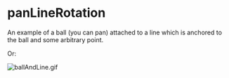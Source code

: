 panLineRotation
===============

An example of a ball (you can pan) attached to a line which is anchored to the ball and some arbitrary point. 

Or:


![ballAndLine.gif](https://github.com/iamdoron/panLineRotation/blob/master/output.gif "ballAndLine.gif")
